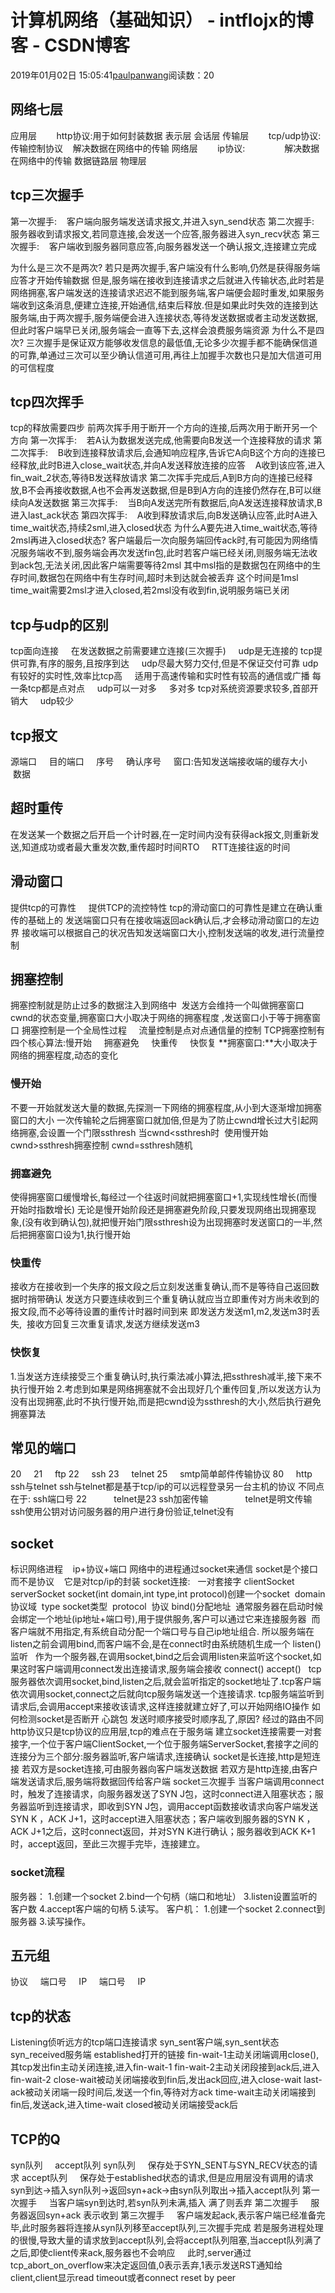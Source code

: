 
# 计算机网络（基础知识） - intflojx的博客 - CSDN博客


2019年01月02日 15:05:41[paulpanwang](https://me.csdn.net/intflojx)阅读数：20


## 网络七层
应用层        http协议:用于如何封装数据
表示层
会话层
传输层        tcp/udp协议:传输控制协议    解决数据在网络中的传输
网络层        ip协议:                解决数据在网络中的传输
数据链路层
物理层

## tcp三次握手
第一次握手:    客户端向服务端发送请求报文,并进入syn_send状态
第二次握手:    服务器收到请求报文,若同意连接,会发送一个应答,服务器进入syn_recv状态
第三次握手:    客户端收到服务器同意应答,向服务器发送一个确认报文,连接建立完成

为什么是三次不是两次?
若只是两次握手,客户端没有什么影响,仍然是获得服务端应答才开始传输数据
但是,服务端在接收到连接请求之后就进入传输状态,此时若是网络拥塞,客户端发送的连接请求迟迟不能到服务端,客户端便会超时重发,如果服务端收到这条消息,便建立连接,开始通信,结束后释放.但是如果此时失效的连接到达服务端,由于两次握手,服务端便会进入连接状态,等待发送数据或者主动发送数据,但此时客户端早已关闭,服务端会一直等下去,这样会浪费服务端资源
为什么不是四次?
三次握手是保证双方能够收发信息的最低值,无论多少次握手都不能确保信道的可靠,单通过三次可以至少确认信道可用,再往上加握手次数也只是加大信道可用的可信程度

## tcp四次挥手
tcp的释放需要四步
前两次挥手用于断开一个方向的连接,后两次用于断开另一个方向
第一次挥手:    若A认为数据发送完成,他需要向B发送一个连接释放的请求
第二次挥手:    B收到连接释放请求后,会通知响应程序,告诉它A向B这个方向的连接已经释放,此时B进入close_wait状态,并向A发送释放连接的应答    A收到该应答,进入fin_wait_2状态,等待B发送释放请求
第二次挥手完成后,A到B方向的连接已经释放,B不会再接收数据,A也不会再发送数据,但是B到A方向的连接仍然存在,B可以继续向A发送数据
第三次挥手:    当B向A发送完所有数据后,向A发送连接释放请求,B进入last_ack状态
第四次挥手:    A收到释放请求后,向B发送确认应答,此时A进入time_wait状态,持续2sml,进入closed状态
为什么A要先进入time_wait状态,等待2msl再进入closed状态?
客户端最后一次向服务端回传ack时,有可能因为网络情况服务端收不到,服务端会再次发送fin包,此时若客户端已经关闭,则服务端无法收到ack包,无法关闭,因此客户端需要等待2msl
其中msl指的是数据包在网络中的生存时间,数据包在网络中有生存时间,超时未到达就会被丢弃 这个时间是1msl time_wait需要2msl才进入closed,若2msl没有收到fin,说明服务端已关闭

## tcp与udp的区别
tcp面向连接     在发送数据之前需要建立连接(三次握手)     udp是无连接的
tcp提供可靠,有序的服务,且按序到达     udp尽最大努力交付,但是不保证交付可靠
udp有较好的实时性,效率比tcp高     适用于高速传输和实时性有较高的通信或广播
每一条tcp都是点对点     udp可以一对多     多对多
tcp对系统资源要求较多,首部开销大     udp较少

## tcp报文
源端口     目的端口     序号     确认序号     窗口:告知发送端接收端的缓存大小     数据
## 超时重传
在发送某一个数据之后开启一个计时器,在一定时间内没有获得ack报文,则重新发送,知道成功或者最大重发次数,重传超时时间RTO     RTT连接往返的时间
## 滑动窗口
提供tcp的可靠性     提供TCP的流控特性
tcp的滑动窗口的可靠性是建立在确认重传的基础上的
发送端窗口只有在接收端返回ack确认后,才会移动滑动窗口的左边界
接收端可以根据自己的状况告知发送端窗口大小,控制发送端的收发,进行流量控制
## 拥塞控制
拥塞控制就是防止过多的数据注入到网络中  发送方会维持一个叫做拥塞窗口cwnd的状态变量,拥塞窗口大小取决于网络的拥塞程度 ,发送窗口小于等于拥塞窗口
拥塞控制是一个全局性过程     流量控制是点对点通信量的控制
TCP拥塞控制有四个核心算法:慢开始     拥塞避免     快重传     快恢复
**拥塞窗口:**大小取决于网络的拥塞程度,动态的变化
### 慢开始
不要一开始就发送大量的数据,先探测一下网络的拥塞程度,从小到大逐渐增加拥塞窗口的大小
一次传输轮之后拥塞窗口就加倍,但是为了防止cwnd增长过大引起网络拥塞,会设置一个门限ssthresh
当cwnd<ssthresh时  使用慢开始
cwnd>ssthresh拥塞控制
cwnd=ssthresh随机
### 拥塞避免
使得拥塞窗口缓慢增长,每经过一个往返时间就把拥塞窗口+1,实现线性增长(而慢开始时指数增长)
无论是慢开始阶段还是拥塞避免阶段,只要发现网络出现拥塞现象,(没有收到确认包),就把慢开始门限ssthresh设为出现拥塞时发送窗口的一半,然后把拥塞窗口设为1,执行慢开始

### 快重传
接收方在接收到一个失序的报文段之后立刻发送重复确认,而不是等待自己返回数据时捎带确认
发送方只要连续收到三个重复确认就应当立即重传对方尚未收到的报文段,而不必等待设置的重传计时器时间到来
即发送方发送m1,m2,发送m3时丢失,  接收方回复三次重复请求,发送方继续发送m3

### 快恢复
1.当发送方连续接受三个重复确认时,执行乘法减小算法,把ssthresh减半,接下来不执行慢开始
2.考虑到如果是网络拥塞就不会出现好几个重传回复,所以发送方认为没有出现拥塞,此时不执行慢开始,而是把cwnd设为ssthresh的大小,然后执行避免拥塞算法

## 常见的端口
20     21     ftp
22     ssh
23     telnet
25     smtp简单邮件传输协议
80     http
ssh与telnet
ssh与telnet都是基于tcp/ip的可以远程登录另一台主机的协议
不同点在于:
ssh端口号 22           telnet是23
ssh加密传输               telnet是明文传输
ssh使用公钥对访问服务器的用户进行身份验证,telnet没有
## socket
标识网络进程    ip+协议+端口
网络中的进程通过socket来通信
socket是个接口而不是协议    它是对tcp/ip的封装
socket连接:   一对套接字 clientSocket    serverSocket
socket(int domain,int type,int protocol)创建一个socket  domain 协议域  type socket类型  protocol  协议
bind()分配地址  通常服务器在启动时候会绑定一个地址(ip地址+端口号),用于提供服务,客户可以通过它来连接服务器  而客户端就不用指定,有系统自动分配一个端口号与自己ip地址组合. 所以服务端在listen之前会调用bind,而客户端不会,是在connect时由系统随机生成一个
listen()监听   作为一个服务器,在调用socket,bind之后会调用listen来监听这个socket,如果这时客户端调用connect发出连接请求,服务端会接收
connect()
accept()   tcp服务器依次调用socket,bind,listen之后,就会监听指定的socket地址了.tcp客户端依次调用socket,connect之后就向tcp服务端发送一个连接请求. tcp服务端监听到请求后,会调用accept来接收该请求,这样连接就建立好了,可以开始网络IO操作
如何检测socket是否断开
心跳包
发送时顺序接受时顺序乱了,原因?
经过的路由不同
http协议只是tcp协议的应用层,tcp的难点在于服务端
建立socket连接需要一对套接字,一个位于客户端ClientSocket,一个位于服务端ServerSocket,套接字之间的连接分为三个部分:服务器监听,客户端请求,连接确认
socket是长连接,http是短连接
若双方是socket连接,可由服务器向客户端发送数据
若双方是http连接,由客户端发送请求后,服务端将数据回传给客户端
socket三次握手
当客户端调用connect时，触发了连接请求，向服务器发送了SYN J包，这时connect进入阻塞状态；服务器监听到连接请求，即收到SYN J包，调用accept函数接收请求向客户端发送SYN K ，ACK J+1，这时accept进入阻塞状态；客户端收到服务器的SYN K ，ACK J+1之后，这时connect返回，并对SYN K进行确认；服务器收到ACK K+1时，accept返回，至此三次握手完毕，连接建立。

### socket流程
服务器：
1.创建一个socket
2.bind一个句柄（端口和地址）
3.listen设置监听的客户数
4.accept客户端的句柄
5.读写。
客户机：
1.创建一个socket
2.connect到服务器
3.读写操作。

## 五元组
协议     端口号     IP     端口号     IP

## tcp的状态
Listening侦听远方的tcp端口连接请求
syn_sent客户端,syn_sent状态
syn_received服务端
established打开的链接
fin-wait-1主动关闭端调用close(),其tcp发出fin主动关闭连接,进入fin-wait-1
fin-wait-2主动关闭段接到ack后,进入fin-wait-2
close-wait被动关闭端接收到fin后,发出ack回应,进入close-wait
last-ack被动关闭端一段时间后,发送一个fin,等待对方ack
time-wait主动关闭端接到fin后,发送ack,进入time-wait
closed被动关闭端接受ack后

## TCP的Q
syn队列     accept队列
syn队列     保存处于SYN_SENT与SYN_RECV状态的请求
accept队列     保存处于established状态的请求,但是应用层没有调用的请求
syn到达->插入syn队列->返回syn+ack->由syn队列取出->插入accept队列
第一次握手     当客户端syn到达时,若syn队列未满,插入 满了则丢弃
第二次握手     服务器返回syn+ack 表示收到
第三次握手     客户端发起ack,表示客户端已经准备完毕,此时服务器将连接从syn队列移至accept队列,三次握手完成
若是服务进程处理的很慢,导致大量的请求放到accept队列,会将accept队列阻塞,当accept队列满了之后,即使client传来ack,服务器也不会响应     此时,server通过tcp_abort_on_overflow来决定返回值,0表示丢弃,1表示发送RST通知给client,client显示read timeout或者connect reset by peer

